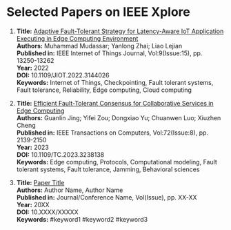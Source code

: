 # Selected Papers on IEEE Xplore

1. **Title:** [Adaptive Fault-Tolerant Strategy for Latency-Aware IoT Application Executing in Edge Computing Environment](https://doi.org/10.1109/JIOT.2022.3144026)  
   **Authors:** Muhammad Mudassar; Yanlong Zhai; Liao Lejian  
   **Published in:**  IEEE Internet of Things Journal, Vol:9(Issue:15), pp. 13250-13262  
   **Year:** 2022  
   **DOI:** 10.1109/JIOT.2022.3144026  
   **Keywords:** Internet of Things, Checkpointing, Fault tolerant systems, Fault tolerance, Reliability, Edge computing, Cloud computing  

2. **Title:** [Efficient Fault-Tolerant Consensus for Collaborative Services in Edge Computing](https://doi.org/10.1109/TC.2023.3238138)  
   **Authors:** Guanlin Jing; Yifei Zou; Dongxiao Yu; Chuanwen Luo; Xiuzhen Cheng  
   **Published in:** IEEE Transactions on Computers, Vol:72(Issue:8), pp. 2139-2150  
   **Year:** 2023  
   **DOI:** 10.1109/TC.2023.3238138  
   **Keywords:** Edge computing, Protocols, Computational modeling, Fault tolerant systems, Fault tolerance, Jamming, Behavioral sciences  
  
3. **Title:** [Paper Title](https://doi.org/link-to-paper)  
   **Authors:** Author Name, Author Name  
   **Published in:** Journal/Conference Name, Vol(Issue), pp. XX-XX  
   **Year:** 20XX  
   **DOI:** 10.XXXX/XXXXX  
   **Keywords:** #keyword1 #keyword2 #keyword3  
